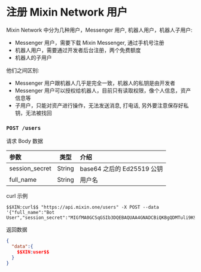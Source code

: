 # 注册 Mixin Network 用户

Mixin Network 中分为几种用户，Messenger 用户, 机器人用户，机器人子用户:

- Messenger 用户，需要下载 Mixin Messenger, 通过手机号注册
- 机器人用户，需要通过开发者后台注册，两个免费额度
- 机器人的子用户

他们之间区别:

- Messenger 用户跟机器人几乎是完全一致，机器人的私钥是由开发者
- Messenger 用户可以授权给机器人，目前只有读取权限，像个人信息，资产信息等
- 子用户，只能对资产进行操作，无法发送消息, 打电话, 另外要注意保存好私钥，无法被找回

### `POST /users` 

请求 Body 数据

| 参数 | 类型 | 介绍 |
| :----- | :----: | :---- |
| session_secret | String | base64 之后的 Ed25519 公钥 |
| full_name | String | 用户名 |

curl 示例

```
$$XIN:curl$$ "https://api.mixin.one/users" -X POST --data '{"full_name":"Bot User","session_secret":"MIGfMA0GCSqGSIb3DQEBAQUAA4GNADCBiQKBgQDMTuli9K9k7F+L7Rq34se23nQeV2yvjVGCZyRTbp8qNASnRq6N679ZflgVxNUsr2qkHN4eqvafrQ9IIcRXfofMlWWIU6MrgVVD0UEVyH4jKA5gUr4smU/SDnVLqb3TojYMELIKHgqnrjqDJ0b+vMUG1Iix4fi+CvjSiJzsWPOavQIDAQAB"}'
```

返回数据

```json
{
  "data":{
    $$XIN:user$$
  }
}
```
